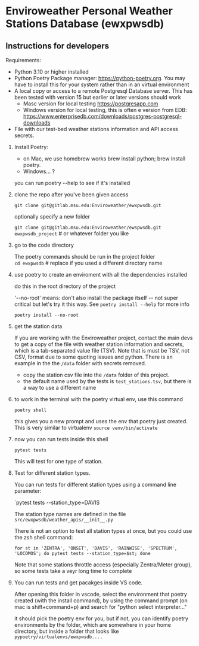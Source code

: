 # Enviroweather Personal Weather Stations Database (ewxpwsdb)

## Instructions for developers

Requirements: 

- Python 3.10 or higher installed 
- Python Poetry Package manager: https://python-poetry.org. You may have to install this for your system rather than in an virtual environment
- A local copy or access to a remote Postgresql Database server.   This has been tested with version 15 but earlier or later versions should work
  - Masc version for local testing https://postgresapp.com 
  - Windows version for local testing, this is often e version from EDB: https://www.enterprisedb.com/downloads/postgres-postgresql-downloads
- File with our test-bed weather stations information and API access secrets.  

1. Install Poetry: 

   - on Mac, we use homebrew works brew install python; brew install poetry.   
   - Windows... ?
    
    you can run   poetry --help  to see if it's installed

1. clone the repo after you've been given access 

    `git clone git@gitlab.msu.edu:Enviroweather/ewxpwsdb.git`

    optionally specify a new folder 

    `git clone git@gitlab.msu.edu:Enviroweather/ewspwsdb.git ewxpwsdb_project`  # or whatever folder you like

1. go to the code directory 

   The poetry commands should be run in the project folder <br>
   `cd ewxpwsdb`  # replace if you used a different directory name


3. use poetry to create an enviroment with all the dependencies installed

   do this in the root directory of the project

    '--no-root' means: don't also install the package itself -- not super critical but let's try it this way.   See `poetry install --help` for more info

    `poetry install --no-root`

1. get the station data

    If you are working with the Enviroweather project, contact the main devs to get a copy of the file with weather station information and secrets, which is a tab-separated value file (TSV).  Note that is must be TSV, not CSV, format due to some quoting issues and python.   There is an example in the the `/data` folder with secrets removed. 

    - copy the station csv file into the `/data` folder of this project.  
    - the default name used by the tests is `test_stations.tsv`, but there is a way to use a different name


1. to work in the terminal with the poetry virtual env, use this command 

    `poetry shell`

    this gives you a new prompt and uses the env that poetry just created.  This is very similar to virtualenv `source venv/bin/activate`

1. now you can run tests inside this shell

    `pytest tests`
    
    This will test for one type of station. 

1. Test for different station types. 

    You can run tests for different station types using a command line parameter: 

    `pytest tests --station_type=DAVIS

    The station type names are defined in the file `src/ewxpwsdb/weather_apis/__init__.py`

    There is not an option to test all station types at once, but you could use the zsh shell command: 

    ```shell
    for st in 'ZENTRA', 'ONSET', 'DAVIS', 'RAINWISE', 'SPECTRUM', 'LOCOMOS'; do pytest tests --station_type=$st; done
    ```

    Note that some stations throttle access (especially Zentra/Meter group), so some tests take a veyr long time to complete


1.  You can run tests and get pacakges inside VS code. 

    After opening this folder in vscode, select the environment that poetry created (with the install command), by using
    the command prompt (on mac is shift+command+p)  and search for  "python select interpreter..."

    it should pick the poetry env for you, but if not, you can identify poetry environments by the folder, which are somewhere in your home 
    directory, but inside a folder that looks like `pypoetry/virtualenvs/ewxpwsdb....`

    